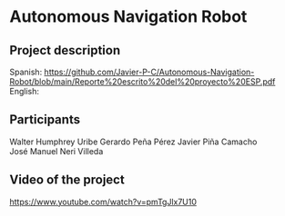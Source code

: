 # Autonomous Navigation Robot

## Project description
Spanish: https://github.com/Javier-P-C/Autonomous-Navigation-Robot/blob/main/Reporte%20escrito%20del%20proyecto%20ESP.pdf
English: 

## Participants
Walter Humphrey Uribe
Gerardo Peña Pérez 
Javier Piña Camacho  
José Manuel Neri Villeda


## Video of the project
https://www.youtube.com/watch?v=pmTgJlx7U10
